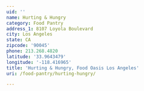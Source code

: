 ```yaml
---
uid: ''
name: Hurting & Hungry
category: Food Pantry
address_1: 8107 Loyola Boulevard
city: Los Angeles
state: CA
zipcode: '90045'
phone: 213.268.4820
latitude: '33.9643479'
longitude: '-118.416965'
title: 'Hurting & Hungry, Food Oasis Los Angeles'
uri: /food-pantry/hurting-hungry/

---
```

